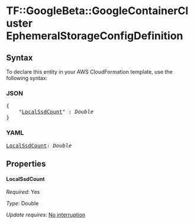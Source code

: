 # TF::GoogleBeta::GoogleContainerCluster EphemeralStorageConfigDefinition

## Syntax

To declare this entity in your AWS CloudFormation template, use the following syntax:

### JSON

<pre>
{
    "<a href="#localssdcount" title="LocalSsdCount">LocalSsdCount</a>" : <i>Double</i>
}
</pre>

### YAML

<pre>
<a href="#localssdcount" title="LocalSsdCount">LocalSsdCount</a>: <i>Double</i>
</pre>

## Properties

#### LocalSsdCount

_Required_: Yes

_Type_: Double

_Update requires_: [No interruption](https://docs.aws.amazon.com/AWSCloudFormation/latest/UserGuide/using-cfn-updating-stacks-update-behaviors.html#update-no-interrupt)

